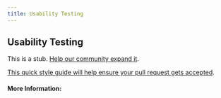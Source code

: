 ```yaml
---
title: Usability Testing
---
```


## Usability Testing

This is a stub. [Help our community expand it](https://github.com/freeCodeCamp/guide-articles/tree/master/articles/User-Experience-Design/Usability-Testing/index.md).

[This quick style guide will help ensure your pull request gets accepted](https://github.com/freeCodeCamp/guide-articles/blob/master/README.md).

<!-- The article goes here, in GitHub-flavored Markdown. Feel free to add YouTube videos, images, and CodePen/JSBin embeds  -->

#### More Information:
<!-- Please add any articles you think might be helpful to read before writing the article -->


